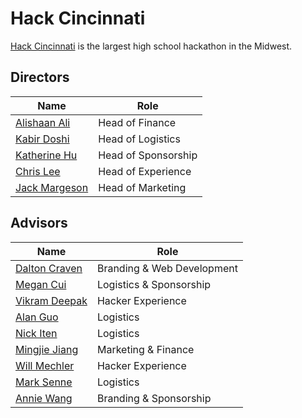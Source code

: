 # Hack Cincinnati

[Hack Cincinnati](https://hackcincinnati.io) is the largest high school hackathon in the Midwest.

## Directors

| Name                                                                | Role                |
| ------------------------------------------------------------------- | ------------------- |
| [Alishaan Ali](https://www.linkedin.com/in/alishaan-ali-645026152/) | Head of Finance     |
| [Kabir Doshi](https://www.linkedin.com/in/kabirdoshi/)              | Head of Logistics   |
| [Katherine Hu](https://www.linkedin.com/in/katherine-h-b35593161/)  | Head of Sponsorship |
| [Chris Lee](https://www.linkedin.com/in/chris-lee-28569259/)        | Head of Experience  |
| [Jack Margeson](https://www.linkedin.com/in/jack-margeson/)         | Head of Marketing   |

## Advisors

| Name                                                                   | Role                       |
| ---------------------------------------------------------------------- | -------------------------- |
| [Dalton Craven](https://www.linkedin.com/in/dalton-craven/)            | Branding & Web Development |
| [Megan Cui](https://www.linkedin.com/in/megancui/)                     | Logistics & Sponsorship    |
| [Vikram Deepak](https://www.linkedin.com/in/vikramdeepak/)             | Hacker Experience          |
| [Alan Guo](https://www.linkedin.com/in/alan-g-32997a13a/)              | Logistics                  |
| [Nick Iten](https://www.linkedin.com/in/paul-nicholas-iten-332967168/) | Logistics                  |
| [Mingjie Jiang](https://www.linkedin.com/in/itsmingjie/)               | Marketing & Finance        |
| [Will Mechler](https://www.linkedin.com/in/willmechler/)               | Hacker Experience          |
| [Mark Senne](https://www.linkedin.com/in/mark-senne-b45807138/)        | Logistics                  |
| [Annie Wang](https://www.linkedin.com/in/annie-d-wang/)                | Branding & Sponsorship     |
